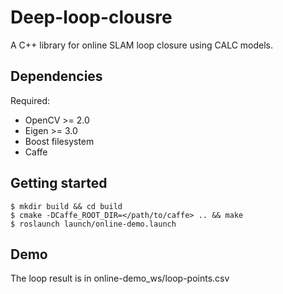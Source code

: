 # Deep-loop-clousre

A C++ library for online SLAM loop closure using CALC models. 

## Dependencies

Required:
- OpenCV >= 2.0
- Eigen >= 3.0
- Boost filesystem
- Caffe 

## Getting started

```
$ mkdir build && cd build
$ cmake -DCaffe_ROOT_DIR=</path/to/caffe> .. && make
$ roslaunch launch/online-demo.launch
```

## Demo
The loop result is in online-demo_ws/loop-points.csv

